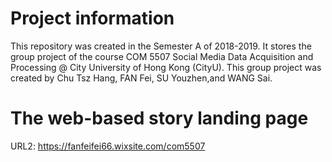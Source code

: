 # Project information 
This repository was created in the Semester A of 2018-2019. It stores the group project of the course COM 5507 Social Media Data Acquisition and Processing @ City University of Hong Kong (CityU). This group project was created by Chu Tsz Hang, FAN Fei, SU Youzhen,and WANG Sai.

# The web-based story landing page
URL2: https://fanfeifei66.wixsite.com/com5507
